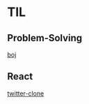 # TIL

## Problem-Solving

[boj](https://github.com/kkg5/boj#%EB%B0%B1%EC%A4%80boj-)

## React

[twitter-clone](/React/twitter-clone#twitter-clone)
